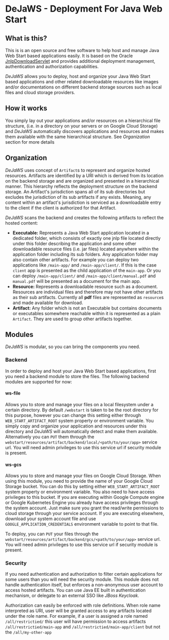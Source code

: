 # DeJaWS - Deployment For Java Web Start

## What is this?
This is is an open source and free software to help host and manage Java Web Start based applications easily. It is based on the Oracle
 [JnlpDownloadServlet](https://docs.oracle.com/javase/8/docs/technotes/guides/javaws/developersguide/downloadservletguide.html) 
 and provides additional deployment management, authentication and authorization capabilities.

 *DeJaWS* allows you to deploy, host and organize your Java Web Start based applications and other related downloadable resources like images and/or documentations on different backend storage sources such as local files and cloud storage providers. 

## How it works
You simply lay out your applications and/or resources on a hierarchical file structure, (i.e. in a directory on your servers or on Google Cloud Storage) and *DeJaWS* automatically discovers applications and resources and makes them available with the same hierarchical structure. See *Organization* section for more details

## Organization 
*DeJaWS* uses concept of `Artifact`s to represent and organize hosted resources. Artifacts are identified by a URI which is derived from its location on the backend storage and are organized and presented in a hierarchical manner. This hierarchy reflects the deployment structure on the backend storage. An Artifact's jurisdiction spans all of its sub directories but excludes the jurisdiction of its sub artifacts if any exists. Meaning, any content within an artifact's jurisdiction is serviced as a downloadable entry to the client if the client is authorized for that Artifact. 

*DeJaWS* scans the backend and creates the following artifacts to reflect the hosted content:
+ **Executable:**
Represents a Java Web Start application located in a dedicated folder, which consists of exactly one jnlp file located directly under this folder describing the application and some other downloadable resource files (i.e. jar files) located anywhere within the application folder including its sub folders. Any application folder may also contain other artifacts. For example you can deploy two applications like `/main-app/` and `/main-app/client/`. If this is the case `client` app is presented as the child application of the `main-app`. Or you can deploy `/main-app/client/` and `/main-app/client/manual.pdf` and `manual.pdf` will be presented as a document for the main app.
+ **Resource:**
Represents a downloadable resource such as a document. Resources are individual files and therefore may not have other artifacts as their sub artifacts. Currently all **pdf** files are represented as `resource`s and made available for download.
+ **Artifact:**
Any folder which is not an Executable but contains documents or executables somewhere reachable within it is represented as a plain `Artifact`. They are used to group other artifacts together. 

## Modules
*DeJaWS* is modular, so you can bring the components you need.

### Backend
In order to deploy and host your Java Web Start based applications, first you need a backend module to store the files. The following backend modules are supported for now:

#### ws-file
Allows you to store and manage your files on a local filesystem under a certain directory. By default `/webstart` is taken to be the root directory for this purpose, however you can change this setting either through `WEB_START_ARTIFACT_ROOT` system property or environment variable. You simply copy and organize your application and resources under this directory and *DeJaWS* will automatically detect and make them available. Alternatively you can `PUT` them through the `webstart/resources/artifact/backend/local/<path/to/your/app>` service url. You will need admin privileges to use this service url if security module is present.
#### ws-gcs
Allows you to store and manage your files on Google Cloud Storage. When using this module, you need to provide the name of your Google Cloud Storage bucket. You can do this by setting either `WEB_START_ARTIFACT_ROOT` system property or environment variable. You also need to have access privileges to this bucket. If you are executing within Google Compute engine or Google Kubernetes Engine you already have access privileges through the system account. Just make sure you grant the read/write permissions to cloud storage through your service account. If you are executing elsewhere, download your system account file and use `GOOGLE_APPLICATION_CREDENTIALS` environment variable to point to that file.

To deploy, you can `PUT` your files through the `webstart/resources/artifact/backend/gcs/<path/to/your/app>` service url. You will need admin privileges to use this service url if security module is present.

### Security
If you need authentication and authorization to filter certain applications for some users than you will need the security module. This module does not handle authentication itself, but enforces a non-anonymous user account to access hosted artifacts. You can use Java EE built in authentication mechanism, or delegate to an external SSO like *JBoss Keycloak*. 

Authorization can easily be enforced with role definitions. When role name interpreted as URI, user will be granted access to any artifacts located under the role name. For example, if a user is assigned a role named `/all/restrictied/` this user will have permission to access artifacts `/all/restrictied/main-app` and `/all/restrictied/main-app/client` but not the `/all/my-other-app`